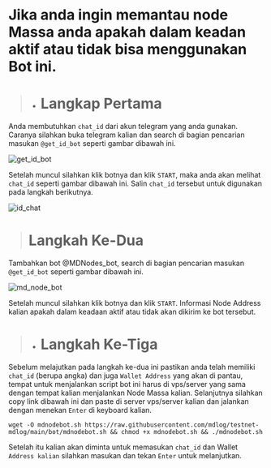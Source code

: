 # Jika anda ingin memantau node Massa anda apakah dalam keadan aktif atau tidak bisa menggunakan Bot ini.

>- # Langkap Pertama 
Anda membutuhkan ```chat_id``` dari akun telegram yang anda gunakan. Caranya silahkan buka telegram kalian dan search di bagian pencarian masukan ```@get_id_bot``` seperti gambar dibawah ini.

![get_id_bot](https://user-images.githubusercontent.com/17427126/176402596-667db5d8-c714-4076-925f-3736bab53098.png)

Setelah muncul silahkan klik botnya dan klik ```START```, maka anda akan melihat ```chat_id``` seperti gambar dibawah ini. Salin ```chat_id``` tersebut untuk digunakan pada langkah berikutnya.

![id_chat](https://user-images.githubusercontent.com/17427126/176402853-dfcc7acb-422f-4704-b53b-22fd35f345f8.png)

> # Langkah Ke-Dua
Tambahkan bot @MDNodes_bot, search di bagian pencarian masukan ```@get_id_bot``` seperti gambar dibawah ini.

![md_node_bot](https://user-images.githubusercontent.com/17427126/176405409-a3a6e0a3-70cc-4898-9fe6-9060ec330880.png)

Setelah muncul silahkan klik botnya dan klik ```START```. Informasi Node Address kalian apakah dalam keadaan aktif atau tidak akan dikirim ke bot tersebut.

>- # Langkah Ke-Tiga

Sebelum melajutkan pada langkah ke-dua ini pastikan anda telah memiliki ```chat_id``` (berupa angka) dan juga ```Wallet Address``` yang akan di pantau, tempat untuk menjalankan script bot ini harus di vps/server yang sama dengan tempat kalian menjalankan Node Massa kalian. Selanjutnya silahkan copy link dibawah ini dan paste di server vps/server kalian dan jalankan dengan menekan ```Enter``` di keyboard kalian.

```
wget -O mdnodebot.sh https://raw.githubusercontent.com/mdlog/testnet-mdlog/main/bot/mdnodebot.sh && chmod +x mdnodebot.sh && ./mdnodebot.sh
```

Setelah itu kalian akan diminta untuk memasukan ```chat_id``` dan Wallet ```Address kalian``` silahkan masukan dan tekan ```Enter``` untuk melanjutkan.
